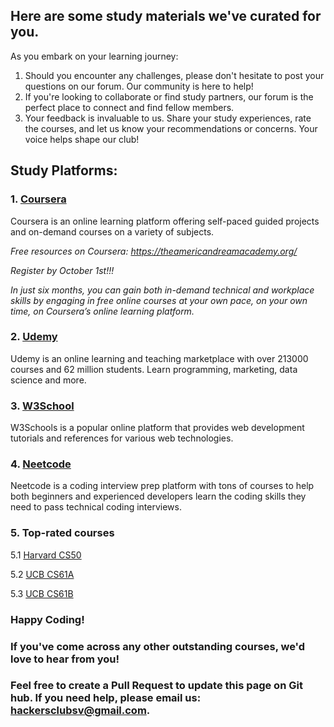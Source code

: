## Here are some study materials we've curated for you. 

As you embark on your learning journey:

1. Should you encounter any challenges, please don't hesitate to post your questions on our forum. Our community is here to help!
2. If you're looking to collaborate or find study partners, our forum is the perfect place to connect and find fellow members.
3. Your feedback is invaluable to us. Share your study experiences, rate the courses, and let us know your recommendations or concerns. Your voice helps shape our club!

## Study Platforms:

### 1. [Coursera](https://www.coursera.org/)

Coursera is an online learning platform offering self-paced guided projects and on-demand courses on a variety of subjects.

*Free resources on Coursera: https://theamericandreamacademy.org/*

*Register by October 1st!!!*

*In just six months, you can gain both in-demand technical and workplace skills by engaging in free online courses at your own pace, on your own time, on Coursera’s online learning platform.*

### 2. [Udemy](https://www.udemy.com/)

Udemy is an online learning and teaching marketplace with over 213000 courses and 62 million students. Learn programming, marketing, data science and more.

### 3. [W3School](https://www.w3schools.com/)

W3Schools is a popular online platform that provides web development tutorials and references for various web technologies.

### 4. [Neetcode](https://neetcode.io/)

Neetcode is a coding interview prep platform with tons of courses to help both beginners and experienced developers learn the coding skills they need to pass technical coding interviews.

### 5. Top-rated courses

5.1 [Harvard CS50](https://www.edx.org/learn/computer-science/harvard-university-cs50-s-introduction-to-computer-science?utm_source=google&utm_campaign=19322989673&utm_medium=cpc&utm_term=harvard%20cs50&hsa_acc=7245054034&hsa_cam=19322989673&hsa_grp=146273875324&hsa_ad=642047721501&hsa_src=g&hsa_tgt=kwd-334019831226&hsa_kw=harvard%20cs50&hsa_mt=e&hsa_net=adwords&hsa_ver=3&gclid=Cj0KCQjw9fqnBhDSARIsAHlcQYRj1cWwnFovRkFA5iWCiI_9ndDJMqt961ns8AMVUWyl5u0zzcqh7JsaAhBUEALw_wcB)

5.2 [UCB CS61A](https://cs61a.org/)

5.3 [UCB CS61B](https://fa23.datastructur.es/)

### Happy Coding!

### If you've come across any other outstanding courses, we'd love to hear from you! 
### Feel free to create a Pull Request to update this page on Git hub. If you need help, please email us: hackersclubsv@gmail.com.

